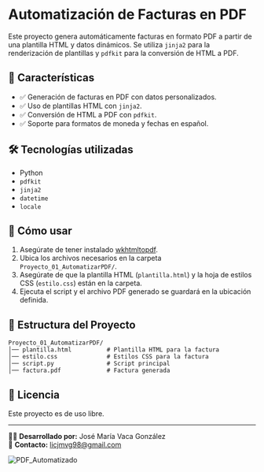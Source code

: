 # Automatización de Facturas en PDF  

Este proyecto genera automáticamente facturas en formato PDF a partir de una plantilla HTML y datos dinámicos. Se utiliza `jinja2` para la renderización de plantillas y `pdfkit` para la conversión de HTML a PDF.  

## 📌 Características  
- ✅ Generación de facturas en PDF con datos personalizados.  
- ✅ Uso de plantillas HTML con `jinja2`.  
- ✅ Conversión de HTML a PDF con `pdfkit`.  
- ✅ Soporte para formatos de moneda y fechas en español.  

## 🛠 Tecnologías utilizadas  
- Python  
- `pdfkit`  
- `jinja2`  
- `datetime`  
- `locale`  

## 🚀 Cómo usar  
1. Asegúrate de tener instalado [wkhtmltopdf](https://wkhtmltopdf.org/downloads.html).  
2. Ubica los archivos necesarios en la carpeta `Proyecto_01_AutomatizarPDF/`.  
3. Asegúrate de que la plantilla HTML (`plantilla.html`) y la hoja de estilos CSS (`estilo.css`) están en la carpeta.  
4. Ejecuta el script y el archivo PDF generado se guardará en la ubicación definida.  

## 📂 Estructura del Proyecto  
```
Proyecto_01_AutomatizarPDF/
│── plantilla.html          # Plantilla HTML para la factura
│── estilo.css              # Estilos CSS para la factura
│── script.py               # Script principal
│── factura.pdf             # Factura generada
```

## 📜 Licencia  
Este proyecto es de uso libre.  

---
👨‍💻 **Desarrollado por:** José María Vaca González  
📧 **Contacto:** [licjmvg98@gmail.com](mailto:licjmvg98@gmail.com)

![PDF_Automatizado](https://github.com/user-attachments/assets/f79b7f16-d9ac-44dc-98fc-7cc48270e5b9)
